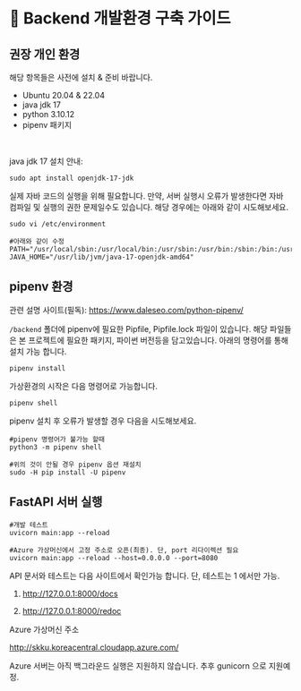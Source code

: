# 📌 Backend 개발환경 구축 가이드

## 권장 개인 환경
해당 항목들은 사전에 설치 & 준비 바랍니다.

- Ubuntu 20.04 & 22.04
- java jdk 17
- python 3.10.12
- pipenv 패키지

<br>

java jdk 17 설치 안내:
```
sudo apt install openjdk-17-jdk
```
실제 자바 코드의 실행을 위해 필요합니다.
만약, 서버 실행시 오류가 발생한다면 자바 컴파일 및 실행의 권한 문제일수도 있습니다. 해당 경우에는 아래와 같이 시도해보세요.

```
sudo vi /etc/environment
```
```
#아래와 같이 수정
PATH="/usr/local/sbin:/usr/local/bin:/usr/sbin:/usr/bin:/sbin:/bin:/usr/games:/usr/local/games:/snap/bin"
JAVA_HOME="/usr/lib/jvm/java-17-openjdk-amd64"
```

## pipenv 환경
관련 설명 사이트(필독): https://www.daleseo.com/python-pipenv/

`/backend` 폴더에 pipenv에 필요한 Pipfile, Pipfile.lock 파일이 있습니다.
해당 파일들은 본 프로젝트에 필요한 패키지, 파이썬 버전등을 담고있습니다. 아래의 명령어를 통해 설치 가능 합니다.
```
pipenv install
```
가상환경의 시작은 다음 명령어로 가능합니다.
```
pipenv shell
```

pipenv 설치 후 오류가 발생할 경우 다음을 시도해보세요.
```
#pipenv 명령어가 불가능 할때
python3 -m pipenv shell
```
```
#위의 것이 안될 경우 pipenv 옵션 재설치
sudo -H pip install -U pipenv
```

## FastAPI 서버 실행
```
#개발 테스트
uvicorn main:app --reload
```
```
#Azure 가상머신에서 고정 주소로 오픈(최종). 단, port 리다이렉션 필요
uvicorn main:app --reload --host=0.0.0.0 --port=8080
```

API 문서와 테스트는 다음 사이트에서 확인가능 합니다.
단, 테스트는 1 에서만 가능.

1. http://127.0.0.1:8000/docs

2. http://127.0.0.1:8000/redoc

Azure 가상머신 주소

http://skku.koreacentral.cloudapp.azure.com/

Azure 서버는 아직 백그라운드 실행은 지원하지 않습니다. 추후 gunicorn 으로 지원예정.
